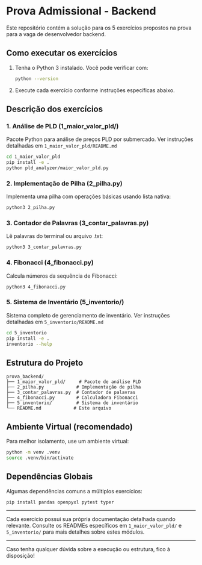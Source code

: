 # Prova Admissional - Backend

Este repositório contém a solução para os 5 exercícios propostos na prova para a vaga de desenvolvedor backend.

## Como executar os exercícios

1. Tenha o Python 3 instalado. Você pode verificar com:
   ```bash
   python --version
   ```

2. Execute cada exercício conforme instruções específicas abaixo.

## Descrição dos exercícios

### 1. Análise de PLD (1_maior_valor_pld/)
Pacote Python para análise de preços PLD por submercado. Ver instruções detalhadas em `1_maior_valor_pld/README.md`
```bash
cd 1_maior_valor_pld
pip install -e .
python pld_analyzer/maior_valor_pld.py
```

### 2. Implementação de Pilha (2_pilha.py)
Implementa uma pilha com operações básicas usando lista nativa:
```bash
python3 2_pilha.py
```

### 3. Contador de Palavras (3_contar_palavras.py)
Lê palavras do terminal ou arquivo .txt:
```bash
python3 3_contar_palavras.py
```

### 4. Fibonacci (4_fibonacci.py)
Calcula números da sequência de Fibonacci:
```bash
python3 4_fibonacci.py
```

### 5. Sistema de Inventário (5_inventorio/)
Sistema completo de gerenciamento de inventário. Ver instruções detalhadas em `5_inventorio/README.md`
```bash
cd 5_inventorio
pip install -e .
inventorio --help
```

## Estrutura do Projeto

```
prova_backend/
├── 1_maior_valor_pld/     # Pacote de análise PLD
├── 2_pilha.py            # Implementação de pilha
├── 3_contar_palavras.py  # Contador de palavras
├── 4_fibonacci.py        # Calculadora Fibonacci
├── 5_inventorio/         # Sistema de inventário
└── README.md            # Este arquivo
```

## Ambiente Virtual (recomendado)

Para melhor isolamento, use um ambiente virtual:
```bash
python -m venv .venv
source .venv/bin/activate
```

## Dependências Globais

Algumas dependências comuns a múltiplos exercícios:
```bash
pip install pandas openpyxl pytest typer
```

---

Cada exercício possui sua própria documentação detalhada quando relevante. Consulte os READMEs específicos em `1_maior_valor_pld/` e `5_inventorio/` para mais detalhes sobre estes módulos.

---

Caso tenha qualquer dúvida sobre a execução ou estrutura, fico à disposição!
